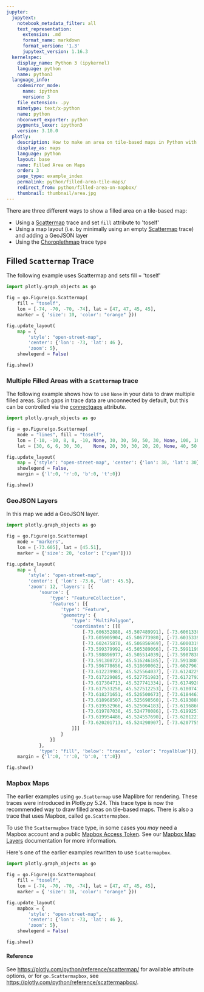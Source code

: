 ```yaml
---
jupyter:
  jupytext:
    notebook_metadata_filter: all
    text_representation:
      extension: .md
      format_name: markdown
      format_version: '1.3'
      jupytext_version: 1.16.3
  kernelspec:
    display_name: Python 3 (ipykernel)
    language: python
    name: python3
  language_info:
    codemirror_mode:
      name: ipython
      version: 3
    file_extension: .py
    mimetype: text/x-python
    name: python
    nbconvert_exporter: python
    pygments_lexer: ipython3
    version: 3.10.0
  plotly:
    description: How to make an area on tile-based maps in Python with Plotly.
    display_as: maps
    language: python
    layout: base
    name: Filled Area on Maps
    order: 3
    page_type: example_index
    permalink: python/filled-area-tile-maps/
    redirect_from: python/filled-area-on-mapbox/
    thumbnail: thumbnail/area.jpg
---
```


There are three different ways to show a filled area on a tile-based map:

- Using a [Scattermap](https://plotly.com/python/reference/scattermap/) trace and set `fill` attribute to 'toself'
- Using a map layout (i.e. by minimally using an empty [Scattermap](https://plotly.com/python/reference/scattermap/) trace) and adding a GeoJSON layer
- Using the [Choroplethmap](https://plotly.com/python/tile-county-choropleth/) trace type

## Filled `Scattermap` Trace

The following example uses Scattermap and sets fill = 'toself'

```python
import plotly.graph_objects as go

fig = go.Figure(go.Scattermap(
    fill = "toself",
    lon = [-74, -70, -70, -74], lat = [47, 47, 45, 45],
    marker = { 'size': 10, 'color': "orange" }))

fig.update_layout(
    map = {
        'style': "open-street-map",
        'center': {'lon': -73, 'lat': 46 },
        'zoom': 5},
    showlegend = False)

fig.show()

```

### Multiple Filled Areas with a `Scattermap` trace

The following example shows how to use `None` in your data to draw multiple filled areas. Such gaps in trace data are unconnected by default, but this can be controlled via the [connectgaps](https://plotly.com/python/reference/scattermap/#scattermap-connectgaps) attribute.

```python
import plotly.graph_objects as go

fig = go.Figure(go.Scattermap(
    mode = "lines", fill = "toself",
    lon = [-10, -10, 8, 8, -10, None, 30, 30, 50, 50, 30, None, 100, 100, 80, 80, 100],
    lat = [30, 6, 6, 30, 30,    None, 20, 30, 30, 20, 20, None, 40, 50, 50, 40, 40]))

fig.update_layout(
    map = {'style': "open-street-map", 'center': {'lon': 30, 'lat': 30}, 'zoom': 2},
    showlegend = False,
    margin = {'l':0, 'r':0, 'b':0, 't':0})

fig.show()
```

### GeoJSON Layers

In this map we add a GeoJSON layer.

```python
import plotly.graph_objects as go

fig = go.Figure(go.Scattermap(
    mode = "markers",
    lon = [-73.605], lat = [45.51],
    marker = {'size': 20, 'color': ["cyan"]}))

fig.update_layout(
    map = {
        'style': "open-street-map",
        'center': { 'lon': -73.6, 'lat': 45.5},
        'zoom': 12, 'layers': [{
            'source': {
                'type': "FeatureCollection",
                'features': [{
                    'type': "Feature",
                    'geometry': {
                        'type': "MultiPolygon",
                        'coordinates': [[[
                            [-73.606352888, 45.507489991], [-73.606133883, 45.50687600],
                            [-73.605905904, 45.506773980], [-73.603533905, 45.505698946],
                            [-73.602475870, 45.506856969], [-73.600031904, 45.505696003],
                            [-73.599379992, 45.505389066], [-73.599119902, 45.505632008],
                            [-73.598896977, 45.505514039], [-73.598783894, 45.505617001],
                            [-73.591308727, 45.516246185], [-73.591380782, 45.516280145],
                            [-73.596778656, 45.518690062], [-73.602796770, 45.521348046],
                            [-73.612239983, 45.525564037], [-73.612422919, 45.525642061],
                            [-73.617229085, 45.527751983], [-73.617279234, 45.527774160],
                            [-73.617304713, 45.527741334], [-73.617492052, 45.527498362],
                            [-73.617533258, 45.527512253], [-73.618074188, 45.526759105],
                            [-73.618271651, 45.526500673], [-73.618446320, 45.526287943],
                            [-73.618968507, 45.525698560], [-73.619388002, 45.525216750],
                            [-73.619532966, 45.525064183], [-73.619686662, 45.524889290],
                            [-73.619787038, 45.524770086], [-73.619925742, 45.524584939],
                            [-73.619954486, 45.524557690], [-73.620122362, 45.524377961],
                            [-73.620201713, 45.524298907], [-73.620775593, 45.523650879]
                        ]]]
                    }
                }]
            },
            'type': "fill", 'below': "traces", 'color': "royalblue"}]},
    margin = {'l':0, 'r':0, 'b':0, 't':0})

fig.show()
```

<!-- #region -->
### Mapbox Maps

The earlier examples using `go.Scattermap` use Maplibre for rendering. These traces were introduced in Plotly.py 5.24. This trace type is now the recommended way to draw filled areas on tile-based maps. There is also a trace that uses Mapbox, called `go.Scattermapbox`.

To use the `Scattermapbox` trace type, in some cases you _may_ need a Mapbox account and a public [Mapbox Access Token](https://www.mapbox.com/studio). See our [Mapbox Map Layers](/python/mapbox-layers/) documentation for more information.

Here's one of the earlier examples rewritten to use `Scattermapbox`.

```python
import plotly.graph_objects as go

fig = go.Figure(go.Scattermapbox(
    fill = "toself",
    lon = [-74, -70, -70, -74], lat = [47, 47, 45, 45],
    marker = { 'size': 10, 'color': "orange" }))

fig.update_layout(
    mapbox = {
        'style': "open-street-map",
        'center': {'lon': -73, 'lat': 46 },
        'zoom': 5},
    showlegend = False)

fig.show()
```
<!-- #endregion -->

#### Reference

See  https://plotly.com/python/reference/scattermap/ for available attribute options, or for `go.Scattermapbox`, see https://plotly.com/python/reference/scattermapbox/.

